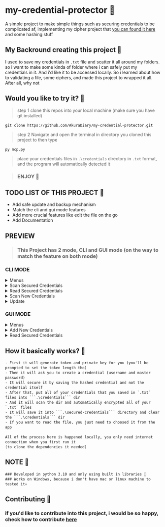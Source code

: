 # my-credential-protector 🥙
A simple project to make simple things such as securing credentials to be complicated af, implementing my cipher project that [you can found it here](https://github.com/AkuraDiary/sigma_ciphers_cryptograms) and some hashing stuff


## My Backround creating this project 🍞

I used to save my credentials in ```.txt``` file and scatter it all around my folders. so i want to make some kinda of folder where i can safely put my credentials in it. And i'd like it to be accessed locally. So i learned about how to validating a file, some ciphers, and made this project to wrapped it all. After all, why not

## Would you like to try it? 🥘

> step 1 clone this repos into your local machine (make sure you have git installed)
```
git clone https://github.com/AkuraDiary/my-credential-protector.git
```

> step 2 Navigate and open the terminal in directory you cloned this project to then type
```
py mcp.py
```

> place your credentials files in ```.\credentials``` directory in ```.txt``` format, and the program will automatically detected it

> ### ENJOY 🍻

## TODO LIST OF THIS PROJECT 🥞
- Add safe update and backup mechanism
- Match the cli and gui mode features
- Add more crucial features like edit the file on the go
- Add Documentation

## PREVIEW
> ### This Project has 2 mode, CLI and GUI mode (on the way to match the feature on both mode)

### CLI MODE
<details>
  <summary>Menus</summary>
  
  ![Previews](https://github.com/AkuraDiary/my-credential-protector/blob/main/images/climode.png)
  
</details>

<details>
  <summary>Scan Secured Credentials</summary>
  
  ![Previews](https://github.com/AkuraDiary/my-credential-protector/blob/main/images/climode1.png)
  
</details>

<details>
  <summary>Read Secured Credentials</summary>
  
  ![Previews](https://github.com/AkuraDiary/my-credential-protector/blob/main/images/climode2.png)
  
</details>

<details>
  <summary>Scan New Credentials</summary>
  
  ![Previews](https://github.com/AkuraDiary/my-credential-protector/blob/main/images/climode3_empty.png)
  ![Previews](https://github.com/AkuraDiary/my-credential-protector/blob/main/images/climode3_found.png)
  
</details>
<details>
  <summary>Update</summary>
  
  ![Previews](https://github.com/AkuraDiary/my-credential-protector/blob/main/images/climode4.png)
  
</details>

### GUI MODE
<details>
  <summary>Menus</summary>
  
  ![Previews](https://github.com/AkuraDiary/my-credential-protector/blob/main/images/uimode.png)
  
</details>

<details>
  <summary>Add New Credentials</summary>
  
  ![Previews](https://github.com/AkuraDiary/my-credential-protector/blob/main/images/uimode_add.png)
  
</details>

<details>
  <summary>Read Secured Credentials</summary>
  
  ![Previews](https://github.com/AkuraDiary/my-credential-protector/blob/main/images/uimode_open.png)
  
</details>

## How it basically works? 🥯
```
- First it will generate token and private key for you (you'll be prompted to set the token length tho)
- Then it will ask you to create a credential (username and master password)
- It will secure it by saving the hashed credential and not the credential itself
- After that, put all of your credentials that you saved in `.txt` files into ```.\credentials``` dir
- And it will scan the dir and automatically encrypted all of your `.txt` files 
- It will save it into ```.\secured-credentials``` directory and clear the ```.\credentials``` dir
- If you want to read the file, you just need to choosed it from the app

All of the process here is happened locally, you only need internet connection when you first run it 
(to clone the dependencies it needed)
```
## NOTE 🥖
```
### Developed in python 3.10 and only using built in libraries 🥛
### Works on Windows, because i don't have mac or linux machine to tested it💀
```

## Contributing 🍪
### if you'd like to contribute into this project, i would be so happy, check how to contribute [here](https://github.com/AkuraDiary/my-credential-protector/blob/main/CONTIBUTING.md)
